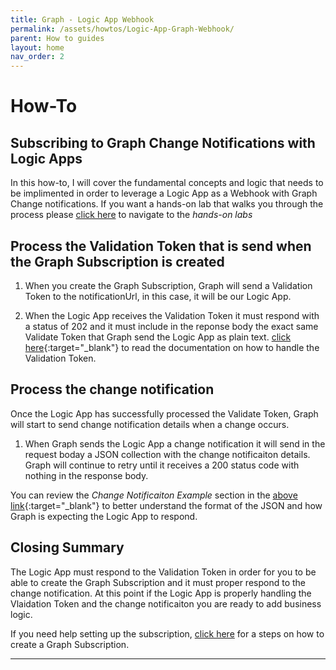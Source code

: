 ```yaml
---
title: Graph - Logic App Webhook
permalink: /assets/howtos/Logic-App-Graph-Webhook/
parent: How to guides
layout: home
nav_order: 2
---
```

#  How-To 
## Subscribing to Graph Change Notifications with Logic Apps
In this how-to, I will cover the fundamental concepts and logic that needs to be implimented in order to leverage a Logic App as a Webhook with Graph Change notifications.  If you want a hands-on lab that walks you through the process please [click here]() to navigate to the *hands-on labs* 

## Process the Validation Token that is send when the Graph Subscription is created
1. When you create the Graph Subscription, Graph will send a Validation Token to the notificationUrl, in this case, it will be our Logic App.

2. When the Logic App receives the Validation Token it must respond with a status of 202 and it must include in the reponse body the exact same Validate Token that Graph send the Logic App as plain text.
[click here](https://learn.microsoft.com/en-us/graph/change-notifications-delivery-webhooks?tabs=http){:target="_blank"} to read the documentation on how to handle the Validation Token. 

## Process the change notification
Once the Logic App has successfully processed the Validate Token, Graph will start to send change notification details when a change occurs.  

1. When Graph sends the Logic App a change notification it will send in the request boday a JSON collection with the change notificaiton details.  Graph will continue to retry until it receives a 200 status code with nothing in the response body.

You can review the *Change Notificaiton Example* section in the [above link](https://learn.microsoft.com/en-us/graph/change-notifications-delivery-webhooks?tabs=http){:target="_blank"} to better understand the format of the JSON and how Graph is expecting the Logic App to respond.

## Closing Summary
The Logic App must respond to the Validation Token in order for you to be able to create the Graph Subscription and it must proper respond to the change notification.  At this point if the Logic App is properly handling the Vlaidation Token and the change notificaiton you are ready to add business logic.

If you need help setting up the subscription, [click here](/assets/howtos/create-graph-subscription/) for a steps on how to create a Graph Subscription.


----
